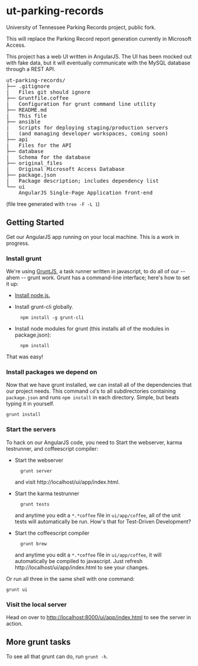 ut-parking-records
============

University of Tennessee Parking Records project, public fork.

This will replace the Parking Record report generation currently in Microsoft Access.

This project has a web UI written in AngularJS.
The UI has been mocked out with fake data,
but it will eventually communicate with the MySQL database through a REST API.

<pre>
ut-parking-records/
├── .gitignore
|   Files git should ignore
├── Gruntfile.coffee
|   Configuration for grunt command line utility
├── README.md
|   This file
├── ansible
|   Scripts for deploying staging/production servers
|   (and managing developer workspaces, coming soon)
├── api
|   Files for the API
├── database
|   Schema for the database
├── original_files
|   Original Microsoft Access Database
├── package.json
|   Package description; includes dependency list
└── ui
    AngularJS Single-Page Application front-end
</pre>

(file tree generated with `tree -F -L 1`)

## Getting Started
Get our AngularJS app running on your local machine.
This is a work in progress.

### Install grunt

We're using [GruntJS](http://gruntjs.com/), a task runner written in javascript,
to do all of our -- ahem -- grunt work.
Grunt has a command-line interface; here's how to set it up:

- [Install node.js.](http://nodejs.org/download/)
- Install grunt-cli globally.

        npm install -g grunt-cli
        
- Install node modules for grunt (this installs all of the modules in package.json):

        npm install
        
That was easy!

### Install packages we depend on

Now that we have grunt installed,
we can install all of the dependencies that our project needs.
This command `cd`'s to all subdirectories containing `package.json`
and runs `npm install` in each directory.
Simple, but beats typing it in yourself.

    grunt install
        
### Start the servers
To hack on our AngularJS code, you need to Start the webserver,
karma testrunner, and coffeescript compiler:

- Start the webserver

        grunt server
        
    and visit http://localhost/ui/app/index.html.
    
- Start the karma testrunner

        grunt tests
        
    and anytime you edit a `*.*coffee` file in `ui/app/coffee`,
    all of the unit tests will automatically be run.
    How's that for Test-Driven Development?
        
- Start the coffeescript compiler

        grunt brew
        
    and anytime you edit a `*.*coffee` file in `ui/app/coffee`,
    it will automatically be compiled to javascript.
    Just refresh http://localhost/ui/app/index.html to see your changes.
        
Or run all three in the same shell with one command:

    grunt ui

### Visit the local server

Head on over to [http://localhost:8000/ui/app/index.html](http://localhost:8000/ui/app/index.html) to see the server in action.
        
## More grunt tasks
To see all that grunt can do, run `grunt -h`.
